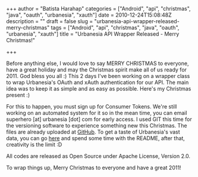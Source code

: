 +++
author = "Batista Harahap"
categories = ["Android", "api", "christmas", "java", "oauth", "urbanesia", "xauth"]
date = 2010-12-24T15:08:48Z
description = ""
draft = false
slug = "urbanesia-api-wrapper-released-merry-christmas"
tags = ["Android", "api", "christmas", "java", "oauth", "urbanesia", "xauth"]
title = "Urbanesia API Wrapper Released - Merry Christmas!"

+++


Before anything else, I would love to say MERRY CHRISTMAS to everyone, have a great holiday and may the Christmas spirit make all of us ready for 2011. God bless you all :) This 2 days I've been working on a wrapper class to wrap Urbanesia's OAuth and xAuth authentication for our API. The main idea was to keep it as simple and as easy as possible. Here's my Christmas present :)

For this to happen, you must sign up for Consumer Tokens. We're still working on an automated system for it so in the mean time, you can email superhero [at] urbanesia [dot] com for early access. I used GIT this time for the versioning software to experience something new this Christmas. The files are already uploaded at <a href="http://r.bango29.com/eG6QiH" target="_blank">GitHub</a>. To get a taste of Urbanesia's vast data, you can go <a href="http://r.bango29.com/gyvwIn" target="_blank">here</a> and spend some time with the README, after that, creativity is the limit :D

All codes are released as Open Source under Apache License, Version 2.0.

To wrap things up, Merry Christmas to everyone and have a great 2011!